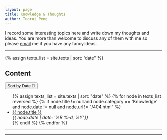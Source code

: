 ```yaml
---
layout: page
title: Knowledge & Thoughts
author: Tuorui Peng
---
```


I record some interesting topics here and write down my thoughts and ideas. You are more than welcome to discuss any of them with me so please [email](mailto:v1ncent19@outlook.com) me if you have any fancy ideas.


-----------

<div class="toc">
  {% assign texts_list = site.texts | sort: "date"  %}
  <h2>Content </h2>
  <button onclick="sortListDir()" id="sort_btn"> <span class="icon-sort-amount-desc" > Sort by Date &#09;</span> <span class="icon-sort-amount-desc">  &#xea4d;</span></button>
  <p></p>

  <ul id="sort_lst">
    {% assign texts_list = site.texts | sort: "date"  %}
    {% for node in texts_list reversed %}
      {% if node.title != null and node.category == 'Knowledge' and node.date != null and node.url != "/404.html" %} 
        <li class="text-title">
          <a href="{{ site.baseurl }}/../{{ node.url }}">
            {{ node.title }}
          </a>
          <div class="post-date small"> <I>{{ node.date | date: '%B %-d, %Y' }}</I></div>
        </li>
      {% endif %}
    {% endfor %}
    </ul>
</div>

------------------


  <script>
  var dir = 'a'
  function sortListDir() {
    var list = document.getElementById("sort_lst");
    var btn = document.getElementById("sort_btn");
      if (dir == 'a'){
        list.innerHTML = '{% assign texts_list = site.texts | sort: "title"  %}'+
        '{% for node in texts_list %}'+
          '{% if node.title != null and node.category == "Knowledge" and node.date != null and node.url != "/404.html" %} '+
            '<li class="text-title">'+
              '<a href="{{ site.baseurl }}/../{{ node.url }}">'+
                '{{ node.title }}'+
              '</a>'+
              '<div class="post-date small"> <I>{{ node.date | date: "%B %-d, %Y" }}</I></div>'+
            '</li>'+
          '{% endif %}'+
        '{% endfor %}';
        btn.innerHTML = ' <span class="icon-sort-amount-desc" > Sort by Title &#09;</span> <span class="icon-sort-amount-desc">  &#xea4d;</span>';
        dir = 'd';
      } else {
        list.innerHTML = '{% assign texts_list = site.texts | sort: "date"  %}'+
        '{% for node in texts_list reversed %}'+
          '{% if node.title != null and node.category == "Knowledge" and node.date != null and node.url != "/404.html" %} '+
            '<li class="text-title">'+
              '<a href="{{ site.baseurl }}/../{{ node.url }}">'+
                '{{ node.title }}'+
              '</a>'+
              '<div class="post-date small"> <I>{{ node.date | date: "%B %-d, %Y" }}</I></div>'+
            '</li>'+
          '{% endif %}'+
        '{% endfor %}';
        btn.innerHTML = '<span class="icon-sort-amount-desc" > Sort by Date </span> <span class="icon-sort-amount-desc">  &#xea4d;</span>';
        dir = 'a';
      }
      
  }
  </script>

-----------------